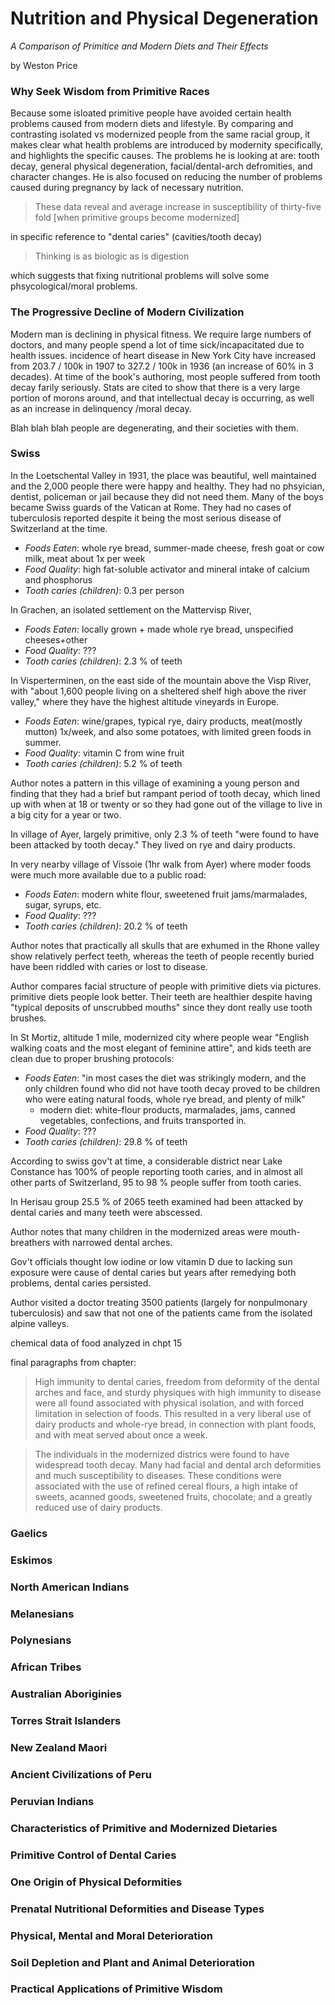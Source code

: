 # Nutrition and Physical Degeneration

*A Comparison of Primitice and Modern Diets and Their Effects*

by Weston Price

### Why Seek Wisdom from Primitive Races

Because some isloated primitive people have avoided certain health problems caused from modern diets and lifestyle. By comparing and contrasting isolated vs modernized people from the same racial group, it makes clear what health problems are introduced by modernity specifically, and highlights the specific causes. The problems he is looking at are: tooth decay, general physical degeneration, facial/dental-arch defromities, and character changes. He is also focused on reducing the number of problems caused during pregnancy by lack of necessary nutrition.

> These data reveal and average increase in susceptibility of thirty-five fold [when primitive groups become modernized]

in specific reference to "dental caries" (cavities/tooth decay)

> Thinking is as biologic as is digestion

which suggests that fixing nutritional problems will solve some phsycological/moral problems.

### The Progressive Decline of Modern Civilization

Modern man is declining in physical fitness. We require large numbers of doctors, and many people spend a lot of time sick/incapacitated due to health issues. incidence of heart disease in New York City have increased from 203.7 / 100k in 1907 to 327.2 / 100k in 1936 (an increase of 60% in 3 decades). At time of the book's authoring, most people suffered from tooth decay farily seriously. Stats are cited to show that there is a very large portion of morons around, and that intellectual decay is occurring, as well as an increase in delinquency /moral decay. 

Blah blah blah people are degenerating, and their societies with them.

### Swiss

In the Loetschental Valley in 1931, the place was beautiful, well maintained and the 2,000 people there were happy and healthy. They had no phsyician, dentist, policeman or jail because they did not need them. Many of the boys became Swiss guards of the Vatican at Rome. They had no cases of tuberculosis reported despite it being the most serious disease of Switzerland at the time.

- *Foods Eaten*: whole rye bread, summer-made cheese, fresh goat or cow milk, meat about 1x per week
- *Food Quality*: high fat-soluble activator and mineral intake of calcium and phosphorus
- *Tooth caries (children)*: 0.3 per person

In Grachen, an isolated settlement on the Mattervisp River, 

- *Foods Eaten*: locally grown + made whole rye bread, unspecified cheeses+other
- *Food Quality*: ???
- *Tooth caries (children)*: 2.3 % of teeth

In Visperterminen, on the east side of the mountain above the Visp River, with "about 1,600 people living on a sheltered shelf high above the river valley," where they have the highest altitude vineyards in Europe.

- *Foods Eaten*: wine/grapes, typical rye, dairy products, meat(mostly mutton) 1x/week, and also some potatoes, with limited green foods in summer.
- *Food Quality*: vitamin C from wine fruit
- *Tooth caries (children)*: 5.2 % of teeth

Author notes a pattern in this village of examining a young person and finding that they had a brief but rampant period of tooth decay, which lined up with when at 18 or twenty or so they had gone out of the village to live in a big city for a year or two.

In village of Ayer, largely primitive, only 2.3 % of teeth "were found to have been attacked by tooth decay." They lived on rye and dairy products.

In very nearby village of Vissoie (1hr walk from Ayer) where moder foods were much more available due to a public road:

- *Foods Eaten*: modern white flour, sweetened fruit jams/marmalades, sugar, syrups, etc.
- *Food Quality*: ???
- *Tooth caries (children)*: 20.2 % of teeth

Author notes that practically all skulls that are exhumed in the Rhone valley show relatively perfect teeth, whereas the teeth of people recently buried have been riddled with caries or lost to disease.

Author compares facial structure of people with primitive diets via pictures. primitive diets people look better. Their teeth are healthier despite having "typical deposits of unscrubbed mouths" since they dont really use tooth brushes.

In St Mortiz, altitude 1 mile, modernized city where people wear "English walking coats and the most elegant of feminine attire", and kids teeth are clean due to proper brushing protocols:

- *Foods Eaten*: "in most cases the diet was strikingly modern, and the only children found who did not have tooth decay proved to be children who were eating natural foods, whole rye bread, and plenty of milk"
    - modern diet: white-flour products, marmalades, jams, canned vegetables, confections, and fruits transported in.
- *Food Quality*: ???
- *Tooth caries (children)*: 29.8 % of teeth

According to swiss gov't at time, a considerable district near Lake Constance has 100% of people reporting tooth caries, and in almost all other parts of Switzerland, 95 to 98 % people suffer from tooth caries.

In Herisau group 25.5 % of 2065 teeth examined had been attacked by dental caries and many teeth were abscessed.

Author notes that many children in the modernized areas were mouth-breathers with narrowed dental arches.

Gov't officials thought low iodine or low vitamin D due to lacking sun exposure were cause of dental caries but years after remedying both problems, dental caries persisted.

Author visited a doctor treating 3500 patients (largely for nonpulmonary tuberculosis) and saw that not one of the patients came from the isolated alpine valleys.

chemical data of food analyzed in chpt 15

final paragraphs from chapter:

> High immunity to dental caries, freedom from deformity of the dental arches and face, and sturdy physiques with high immunity to disease were all found associated with physical isolation, and with forced limitation in selection of foods. This resulted in a very liberal use of dairy products and whole-rye bread, in connection with plant foods, and with meat served about once a week.

> The individuals in the modernized districs were found to have widespread tooth decay. Many had facial and dental arch deformities and much susceptibility to diseases. These conditions were associated with the use of refined cereal flours, a high intake of sweets, acanned goods, sweetened fruits, chocolate; and a greatly reduced use of dairy products.

### Gaelics

### Eskimos

### North American Indians

### Melanesians

### Polynesians

### African Tribes

### Australian Aboriginies

### Torres Strait Islanders

### New Zealand Maori

### Ancient Civilizations of Peru

### Peruvian Indians

### Characteristics of Primitive and Modernized Dietaries

### Primitive Control of Dental Caries

### One Origin of Physical Deformities

### Prenatal Nutritional Deformities and Disease Types

### Physical, Mental and Moral Deterioration

### Soil Depletion and Plant and Animal Deterioration

### Practical Applications of Primitive Wisdom
